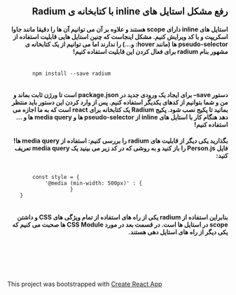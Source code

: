 
<div dir="rtl">  
    <p><h2>رفع مشکل استایل های inline با کتابخانه ی Radium</h2></p>  
    <p><h4>استایل های inline دارای scope هستند و علاوه بر آن می توانیم آن ها را دقیقا مانند جاوا اسکریپت و با کد ویرایش کنیم. مشکل اینجاست که چنین استایل هایی قابلیت استفاده از pseudo-selector ها (مانند hover: و…) را ندارند اما می توانیم از یک کتابخانه ی مشهور بنام radium برای فعال کردن این قابلیت استفاده کنیم!</h4></p>
    <pre dir="ltr"> ‍‍‍<code>
        npm install --save radium
    </code></pre>
    <p><h4>دستور save–  برای ایجاد یک ورودی جدید در package.json است تا ورژن ثابت بماند و من و شما بتوانیم از کدهای یکدیگر استفاده کنیم. پس از وارد کردن این دستور باید منتظر بمانید تا پکیج نصب شود. پکیج Radium یک کتابخانه برای react است که به ما اجازه می دهد هنگام کار با استایل های inline از pseudo-selector ها و media query ها و … استفاده کنیم!</h4></p>
    <p><h4>بگذارید یکی دیگر از قابلیت های radium را بررسی کنیم: استفاده از media query ها! فایل Person.js را باز کنید و به روشی که در کد زیر می بینید یک media query تعریف کنید:
        </h4></p>
    <pre dir="ltr"> ‍‍‍<code>
        const style = {
            '@media (min-width: 500px)' : {
                    }
    }
    </code></pre>
    <p><h4>بنابراین استفاده از radium یکی از راه های استفاده از تمام ویژگی های CSS و داشتن scope در استایل ها است. در قسمت بعد در مورد CSS Module ها صحبت می کنیم که یکی دیگر از راه های استایل دهی هستند.</h4></p>
    <p><h4></h4></p>
    <p><h4></h4></p>
    <p><h4></h4></p>
    <p><h4></h4></p>
</div>  
<br /><br /><br /><br />  
  
<p>This project was bootstrapped with <a href="https://github.com/facebookincubator/create-react-app">Create React App</a></p>